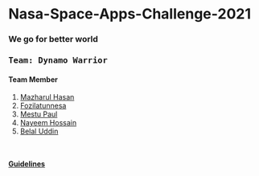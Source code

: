 # Nasa-Space-Apps-Challenge-2021
### We go for better world  
<h3><pre>Team: Dynamo Warrior</pre></h3>
<h4>Team Member</h4>
<ol>
    <li><a href="https://github.com/mazhar11-cou">Mazharul Hasan</a></li>
    <li><a href="https://github.com/mazhar11-cou/Nasa-Space-Apps-Challenge-2021">Fozilatunnesa</a></li>
    <li><a href="https://github.com/Mestu-Paul">Mestu Paul</a></li>
    <li><a href="https://github.com/im-nayeem">Nayeem Hossain</a></li>
    <li><a href="https://github.com/Belal-Uddin">Belal Uddin</a></li>
</ol>
</br>
</br>
<b><a href="Guideline.md">Guidelines</a></b>
